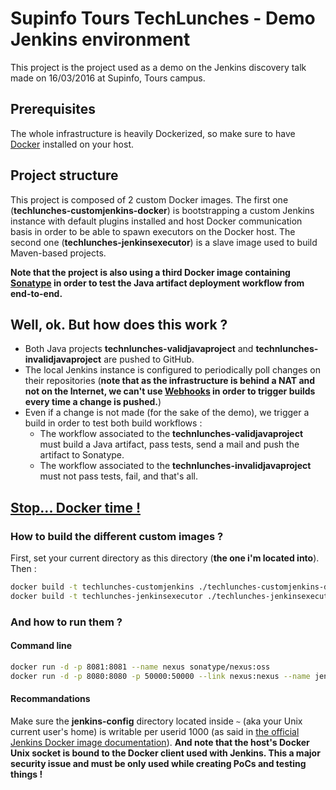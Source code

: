 # Supinfo Tours TechLunches - Demo Jenkins environment

This project is the project used as a demo on the Jenkins discovery talk made on 16/03/2016 at Supinfo, Tours campus.

## Prerequisites
The whole infrastructure is heavily Dockerized, so make sure to have [Docker](https://www.docker.com/) installed on your host.

## Project structure
This project is composed of 2 custom Docker images. 
The first one (**techlunches-customjenkins-docker**) is bootstrapping a custom Jenkins instance with default plugins installed and host Docker communication basis in order to be able to spawn executors on the Docker host.
The second one (**techlunches-jenkinsexecutor**) is a slave image used to build Maven-based projects.

**Note that the project is also using a third Docker image containing [Sonatype](http://www.sonatype.com/) in order to test the Java artifact deployment workflow from end-to-end.**

## Well, ok. But how does this work ?
- Both Java projects **technlunches-validjavaproject** and **technlunches-invalidjavaproject** are pushed to GitHub.
- The local Jenkins instance is configured to periodically poll changes on their repositories (**note that as the infrastructure is behind a NAT and not on the Internet, we can't use [Webhooks](https://developer.github.com/webhooks/Github) in order to trigger builds every time a change is pushed.**)
- Even if a change is not made (for the sake of the demo), we trigger a build in order to test both build workflows :
    - The workflow associated to the **technlunches-validjavaproject** must build a Java artifact, pass tests, send a mail and push the artifact to Sonatype.
    - The workflow associated to the **technlunches-invalidjavaproject** must not pass tests, fail, and that's all.
    
## [Stop... Docker time !](https://www.youtube.com/watch?v=otCpCn0l4Wo&t=2m9s)
### How to build the different custom images ?

First, set your current directory as this directory (**the one i'm located into**). Then :
```bash
docker build -t techlunches-customjenkins ./techlunches-customjenkins-docker/
docker build -t techlunches-jenkinsexecutor ./techlunches-jenkinsexecutor/
```

### And how to run them ?
#### Command line

```bash
docker run -d -p 8081:8081 --name nexus sonatype/nexus:oss
docker run -d -p 8080:8080 -p 50000:50000 --link nexus:nexus --name jenkins -v ~/jenkins-config:/var/jenkins_home -v /var/run/docker.sock:/var/run/docker.sock techlunches-customjenkins
```

#### Recommandations
Make sure the **jenkins-config** directory located inside `~` (aka your Unix current user's home) is writable per userid 1000 (as said in [the official Jenkins Docker image documentation](https://hub.docker.com/_/jenkins/)).
**And note that the host's Docker Unix socket is bound to the Docker client used with Jenkins. This a major security issue and must be only used while creating PoCs and testing things !**